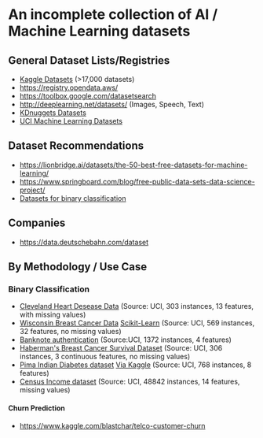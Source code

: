 # An incomplete collection of AI / Machine Learning datasets

## General Dataset Lists/Registries

* [Kaggle Datasets](https://www.kaggle.com/datasets) (>17,000 datasets)
* https://registry.opendata.aws/
* https://toolbox.google.com/datasetsearch
* http://deeplearning.net/datasets/ (Images, Speech, Text)
* [KDnuggets Datasets](https://www.kdnuggets.com/datasets/index.html)
* [UCI Machine Learning Datasets](https://archive.ics.uci.edu/ml/datasets.php)

## Dataset Recommendations
* https://lionbridge.ai/datasets/the-50-best-free-datasets-for-machine-learning/
* https://www.springboard.com/blog/free-public-data-sets-data-science-project/
* [Datasets for binary classification](https://jamesmccaffrey.wordpress.com/2018/03/14/datasets-for-binary-classification/)

## Companies

* https://data.deutschebahn.com/dataset

## By Methodology / Use Case

### Binary Classification

* [Cleveland Heart Desease Data](https://archive.ics.uci.edu/ml/datasets/Heart+Disease) (Source: UCI, 303 instances, 13 features, with missing values)
* [Wisconsin Breast Cancer Data](https://archive.ics.uci.edu/ml/datasets/Breast+Cancer+Wisconsin+%28Diagnostic%29) [Scikit-Learn](https://scikit-learn.org/stable/modules/generated/sklearn.datasets.load_breast_cancer.html#sklearn.datasets.load_breast_cancer) (Source: UCI, 569 instances, 32 features, no missing values)
* [Banknote authentication](https://archive.ics.uci.edu/ml/datasets/banknote+authentication) (Source:UCI, 1372 instances, 4 features)
* [Haberman's Breast Cancer Survival Dataset](https://archive.ics.uci.edu/ml/datasets/Haberman%27s+Survival) (Source: UCI, 306 instances, 3 continuous features, no missing values)
* [Pima Indian Diabetes dataset](https://web.archive.org/web/20180303223954/https://archive.ics.uci.edu/ml/datasets/pima+indians+diabetes) [Via Kaggle](https://www.kaggle.com/uciml/pima-indians-diabetes-database) (Source: UCI, 768 instances, 8 features)
* [Census Income dataset](https://archive.ics.uci.edu/ml/datasets/Adult) (Source: UCI, 48842 instances, 14 features, missing values)

#### Churn Prediction

* https://www.kaggle.com/blastchar/telco-customer-churn
